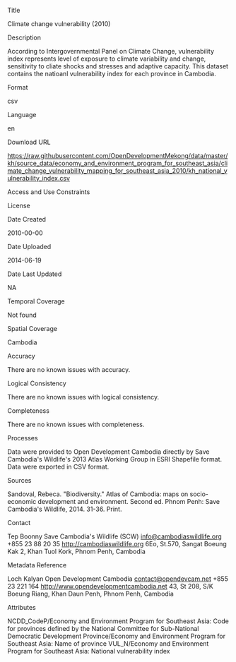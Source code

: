 Title

Climate change vulnerability (2010)

Description

According to Intergovernmental Panel on Climate Change, vulnerability index represents level of exposure to climate variability and change, sensitivity to cliate shocks and stresses and adaptive capacity. This dataset contains the natioanl vulnerability index for each province in Cambodia. 

Format

csv

Language

en

Download URL

https://raw.githubusercontent.com/OpenDevelopmentMekong/data/master/kh/source_data/economy_and_environment_program_for_southeast_asia/climate_change_vulnerability_mapping_for_southeast_asia_2010/kh_national_vulnerability_index.csv

Access and Use Constraints



License



Date Created

2010-00-00

Date Uploaded

2014-06-19

Date Last Updated

NA

Temporal Coverage

Not found

Spatial Coverage

Cambodia

Accuracy

There are no known issues with accuracy.

Logical Consistency

There are no known issues with logical consistency.

Completeness

There are no known issues with completeness.

Processes

Data were provided to Open Development Cambodia directly by Save Cambodia's Wildlife's 2013 Atlas Working Group in ESRI Shapefile format. Data were exported in CSV format.

Sources

Sandoval, Rebeca. "Biodiversity." Atlas of Cambodia: maps on socio-economic development and environment. Second ed. Phnom Penh: Save Cambodia's Wildlife, 2014. 31-36. Print.

Contact

Tep Boonny
Save Cambodia's Wildlife (SCW)
info@cambodiaswildlife.org
+855 23 88 20 35
http://cambodiaswildlife.org
6Eo, St.570, Sangat Boeung Kak 2, Khan Tuol Kork, Phnom Penh, Cambodia

Metadata Reference

Loch Kalyan
Open Development Cambodia
contact@opendevcam.net
+855 23 221 164
http://www.opendevelopmentcambodia.net
43, St 208, S/K Boeung Riang, Khan Daun Penh, Phnom Penh, Cambodia

Attributes

NCDD_CodeP/Economy and Environment Program for Southeast Asia: Code for provinces defined by the National Committee for Sub-National Democratic Development
Province/Economy and Environment Program for Southeast Asia: Name of province
VUL_N/Economy and Environment Program for Southeast Asia: National vulnerability index



